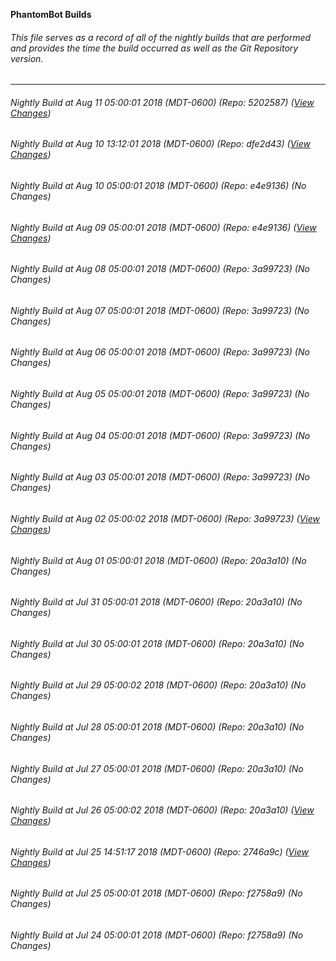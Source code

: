 **PhantomBot Builds**

###### This file serves as a record of all of the nightly builds that are performed and provides the time the build occurred as well as the Git Repository version.
-------------------------------------------------------------------------------------------------------------
###### Nightly Build at Aug 11 05:00:01 2018 (MDT-0600) (Repo: 5202587) ([View Changes](https://github.com/PhantomBot/PhantomBot/compare/dfe2d43...5202587))
###### Nightly Build at Aug 10 13:12:01 2018 (MDT-0600) (Repo: dfe2d43) ([View Changes](https://github.com/PhantomBot/PhantomBot/compare/e4e9136...dfe2d43))
###### Nightly Build at Aug 10 05:00:01 2018 (MDT-0600) (Repo: e4e9136) (No Changes)
###### Nightly Build at Aug 09 05:00:01 2018 (MDT-0600) (Repo: e4e9136) ([View Changes](https://github.com/PhantomBot/PhantomBot/compare/3a99723...e4e9136))
###### Nightly Build at Aug 08 05:00:01 2018 (MDT-0600) (Repo: 3a99723) (No Changes)
###### Nightly Build at Aug 07 05:00:01 2018 (MDT-0600) (Repo: 3a99723) (No Changes)
###### Nightly Build at Aug 06 05:00:01 2018 (MDT-0600) (Repo: 3a99723) (No Changes)
###### Nightly Build at Aug 05 05:00:01 2018 (MDT-0600) (Repo: 3a99723) (No Changes)
###### Nightly Build at Aug 04 05:00:01 2018 (MDT-0600) (Repo: 3a99723) (No Changes)
###### Nightly Build at Aug 03 05:00:01 2018 (MDT-0600) (Repo: 3a99723) (No Changes)
###### Nightly Build at Aug 02 05:00:02 2018 (MDT-0600) (Repo: 3a99723) ([View Changes](https://github.com/PhantomBot/PhantomBot/compare/20a3a10...3a99723))
###### Nightly Build at Aug 01 05:00:01 2018 (MDT-0600) (Repo: 20a3a10) (No Changes)
###### Nightly Build at Jul 31 05:00:01 2018 (MDT-0600) (Repo: 20a3a10) (No Changes)
###### Nightly Build at Jul 30 05:00:01 2018 (MDT-0600) (Repo: 20a3a10) (No Changes)
###### Nightly Build at Jul 29 05:00:02 2018 (MDT-0600) (Repo: 20a3a10) (No Changes)
###### Nightly Build at Jul 28 05:00:01 2018 (MDT-0600) (Repo: 20a3a10) (No Changes)
###### Nightly Build at Jul 27 05:00:01 2018 (MDT-0600) (Repo: 20a3a10) (No Changes)
###### Nightly Build at Jul 26 05:00:02 2018 (MDT-0600) (Repo: 20a3a10) ([View Changes](https://github.com/PhantomBot/PhantomBot/compare/2746a9c...20a3a10))
###### Nightly Build at Jul 25 14:51:17 2018 (MDT-0600) (Repo: 2746a9c) ([View Changes](https://github.com/PhantomBot/PhantomBot/compare/f2758a9...2746a9c))
###### Nightly Build at Jul 25 05:00:01 2018 (MDT-0600) (Repo: f2758a9) (No Changes)
###### Nightly Build at Jul 24 05:00:01 2018 (MDT-0600) (Repo: f2758a9) (No Changes)
